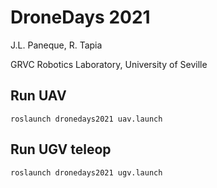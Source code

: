 # DroneDays 2021
J.L. Paneque, R. Tapia

GRVC Robotics Laboratory, University of Seville

## Run UAV
```
roslaunch dronedays2021 uav.launch
```

## Run UGV teleop
```
roslaunch dronedays2021 ugv.launch
```

